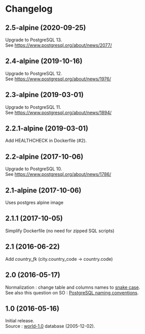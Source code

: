 # Changelog

## 2.5-alpine (2020-09-25)
Upgrade to PostgreSQL 13.  
See https://www.postgresql.org/about/news/2077/

## 2.4-alpine (2019-10-16)
Upgrade to PostgreSQL 12.  
See https://www.postgresql.org/about/news/1976/

## 2.3-alpine (2019-03-01)
Upgrade to PostgreSQL 11.  
See https://www.postgresql.org/about/news/1894/

## 2.2.1-alpine (2019-03-01)
Add HEALTHCHECK in Dockerfile (#2).

## 2.2-alpine (2017-10-06)
Upgrade to PostgreSQL 10.  
See https://www.postgresql.org/about/news/1786/ 

## 2.1-alpine (2017-10-06)
Uses postgres alpine image

## 2.1.1 (2017-10-05)
Simplify Dockerfile (no need for zipped SQL scripts)

## 2.1 (2016-06-22)
Add _country_fk_ (city.country_code -> country.code)

## 2.0 (2016-05-17)
Normalization : change table and columns names to [snake case](https://en.wikipedia.org/wiki/Snake_case).  
See also this question on SO : [PostgreSQL naming conventions](http://stackoverflow.com/questions/2878248/postgresql-naming-conventions). 

## 1.0 (2016-05-16)
Initial release.  
Source : [world-1.0](http://pgfoundry.org/frs/shownotes.php?release_id=366) database (2005-12-02).
